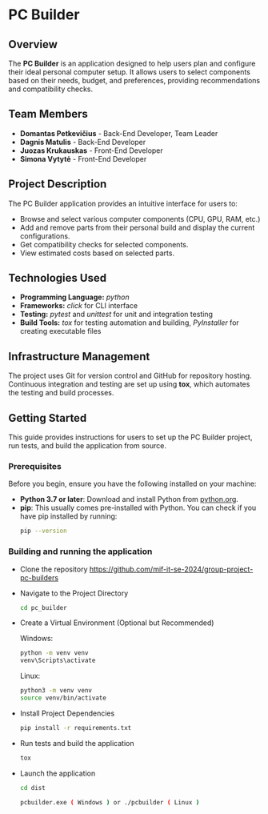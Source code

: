 # PC Builder

## Overview

The **PC Builder** is an application designed to help users plan and
configure their ideal personal computer setup.
It allows users to select components based on their needs,
budget, and preferences, providing recommendations and compatibility checks.

## Team Members

- **Domantas Petkevičius** - Back-End Developer, Team Leader
- **Dagnis Matulis** - Back-End Developer
- **Juozas Krukauskas** - Front-End Developer
- **Simona Vytytė** - Front-End Developer

## Project Description

The PC Builder application provides an intuitive interface for users to:

- Browse and select various computer components (CPU, GPU, RAM, etc.)
- Add and remove parts from their personal build and display the current configurations.
- Get compatibility checks for selected components.
- View estimated costs based on selected parts.

## Technologies Used

- **Programming Language:** *python*
- **Frameworks:** *click* for CLI interface
- **Testing:** *pytest* and *unittest* for unit and integration testing
- **Build Tools:** *tox* for testing automation and building, *PyInstaller* for creating executable files

## Infrastructure Management

The project uses Git for version control and GitHub for repository hosting. Continuous integration and testing are set up using **tox**, which automates the testing and build processes.

## Getting Started

This guide provides instructions for users to set up the PC Builder project, run tests, and build the application from source.

### Prerequisites

Before you begin, ensure you have the following installed on your machine:

- **Python 3.7 or later**: Download and install Python from [python.org](https://www.python.org/downloads/).
- **pip**: This usually comes pre-installed with Python. You can check if you have pip installed by running:
  ```bash
  pip --version
  ```

### Building and running the application

- Clone the repository https://github.com/mif-it-se-2024/group-project-pc-builders
- Navigate to the Project Directory
  ```bash
  cd pc_builder
  ```
- Create a Virtual Environment (Optional but Recommended)

  Windows:
  ```bash
  python -m venv venv
  venv\Scripts\activate
  ```

  Linux:
  ```bash
  python3 -m venv venv
  source venv/bin/activate
  ```

- Install Project Dependencies
  ```bash
  pip install -r requirements.txt
  ```

- Run tests and build the application
  ```bash
  tox
  ```

- Launch the application
  ```bash
  cd dist
  ```
  ```bash
  pcbuilder.exe ( Windows ) or ./pcbuilder ( Linux )
  ```
